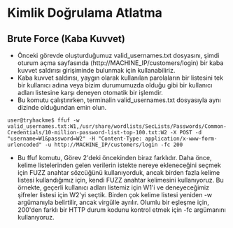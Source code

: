 # Kimlik Doğrulama Atlatma
## Brute Force (Kaba Kuvvet)
- Önceki görevde oluşturduğumuz valid_usernames.txt dosyasını, şimdi oturum açma sayfasında (http://MACHINE_IP/customers/login) bir kaba kuvvet saldırısı girişiminde bulunmak için kullanabiliriz.
- Kaba kuvvet saldırısı, yaygın olarak kullanılan parolaların bir listesini tek bir kullanıcı adına veya bizim durumumuzda olduğu gibi bir kullanıcı adları listesine karşı deneyen otomatik bir işlemdir.
- Bu komutu çalıştırırken, terminalin valid_usernames.txt dosyasıyla aynı dizinde olduğundan emin olun.
```
user@tryhackme$ ffuf -w valid_usernames.txt:W1,/usr/share/wordlists/SecLists/Passwords/Common-Credentials/10-million-password-list-top-100.txt:W2 -X POST -d "username=W1&password=W2" -H "Content-Type: application/x-www-form-urlencoded" -u http://MACHINE_IP/customers/login -fc 200
```
- Bu ffuf komutu, Görev 2'deki öncekinden biraz farklıdır. Daha önce, kelime listelerinden gelen verilerin istekte nereye ekleneceğini seçmek için FUZZ anahtar sözcüğünü kullanıyorduk, ancak birden fazla kelime listesi kullandığımız için, kendi FUZZ anahtar kelimesini kullanıyoruz. Bu örnekte, geçerli kullanıcı adları listemiz için W1'i ve deneyeceğimiz şifreler listesi için W2'yi seçtik. Birden çok kelime listesi yeniden -w argümanıyla belirtilir, ancak virgülle ayrılır. Olumlu bir eşleşme için, 200'den farklı bir HTTP durum kodunu kontrol etmek için -fc argümanını kullanıyoruz.
